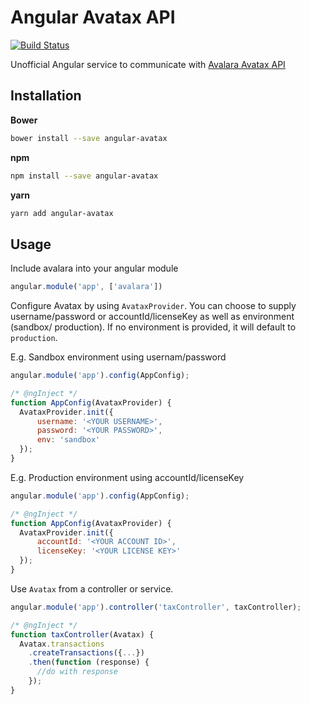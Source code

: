 Angular Avatax API
==================
[![Build Status](https://travis-ci.org/adrianchia/angular-avatax.svg?branch=master)](https://travis-ci.org/adrianchia/angular-avatax)

Unofficial Angular service to communicate with [Avalara Avatax API](https://sandbox-rest.avatax.com/swagger/ui/)

## Installation

**Bower**

```bash
bower install --save angular-avatax
```
**npm**

```bash
npm install --save angular-avatax
```

**yarn**

```bash
yarn add angular-avatax
```

## Usage

Include avalara into your angular module

```js
angular.module('app', ['avalara'])
```

Configure Avatax by using `AvataxProvider`. You can choose to supply username/password or accountId/licenseKey as well as environment (sandbox/ production). If no environment is provided, it will default to `production`.

E.g. Sandbox environment using usernam/password
```js
angular.module('app').config(AppConfig);

/* @ngInject */
function AppConfig(AvataxProvider) {
  AvataxProvider.init({
      username: '<YOUR USERNAME>',
      password: '<YOUR PASSWORD>',
      env: 'sandbox'
  });
}
```

E.g. Production environment using accountId/licenseKey
```js
angular.module('app').config(AppConfig);

/* @ngInject */
function AppConfig(AvataxProvider) {
  AvataxProvider.init({
      accountId: '<YOUR ACCOUNT ID>',
      licenseKey: '<YOUR LICENSE KEY>'
  });
}
```

Use `Avatax` from a controller or service.

```js
angular.module('app').controller('taxController', taxController);

/* @ngInject */
function taxController(Avatax) {
  Avatax.transactions
    .createTransactions({...})
    .then(function (response) {
      //do with response
    });
}
```
